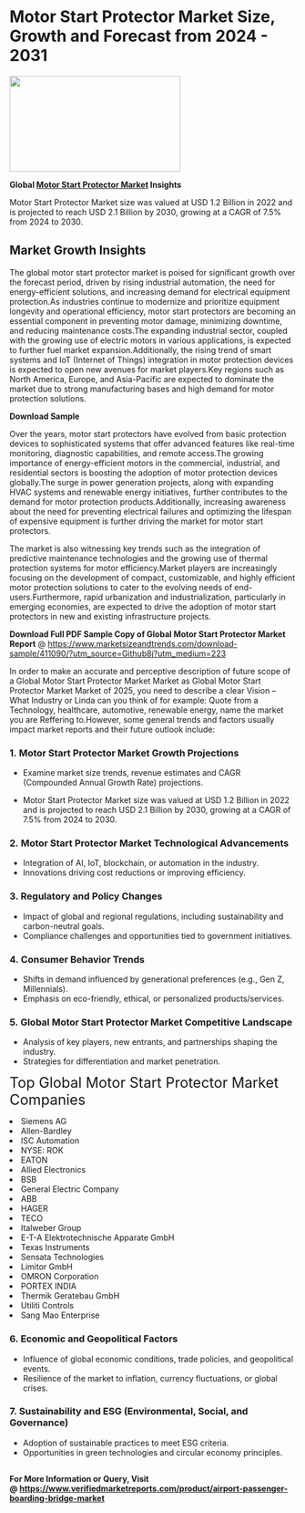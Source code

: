 <H1>Motor Start Protector Market Size, Growth and Forecast from 2024 - 2031</H1><img class="aligncenter size-medium wp-image-584254" src="https://thirdeyenews.in/wp-content/uploads/2024/09/Global-Market-Research-300x168.jpeg" alt="" width="300" height="168" /><p><strong>Global&nbsp;<a href="https://www.marketsizeandtrends.com/download-sample/411090/?utm_source=Github8j?utm_medium=223">Motor Start Protector Market</a> Insights</strong></p><p>Motor Start Protector Market size was valued at USD 1.2 Billion in 2022 and is projected to reach USD 2.1 Billion by 2030, growing at a CAGR of 7.5% from 2024 to 2030.</p><p><h2>Market Growth Insights</h2> <p>The global motor start protector market is poised for significant growth over the forecast period, driven by rising industrial automation, the need for energy-efficient solutions, and increasing demand for electrical equipment protection.As industries continue to modernize and prioritize equipment longevity and operational efficiency, motor start protectors are becoming an essential component in preventing motor damage, minimizing downtime, and reducing maintenance costs.The expanding industrial sector, coupled with the growing use of electric motors in various applications, is expected to further fuel market expansion.Additionally, the rising trend of smart systems and IoT (Internet of Things) integration in motor protection devices is expected to open new avenues for market players.Key regions such as North America, Europe, and Asia-Pacific are expected to dominate the market due to strong manufacturing bases and high demand for motor protection solutions.</p> <p><strong>Download Sample</strong></p> <p>Over the years, motor start protectors have evolved from basic protection devices to sophisticated systems that offer advanced features like real-time monitoring, diagnostic capabilities, and remote access.The growing importance of energy-efficient motors in the commercial, industrial, and residential sectors is boosting the adoption of motor protection devices globally.The surge in power generation projects, along with expanding HVAC systems and renewable energy initiatives, further contributes to the demand for motor protection products.Additionally, increasing awareness about the need for preventing electrical failures and optimizing the lifespan of expensive equipment is further driving the market for motor start protectors.</p> <p>The market is also witnessing key trends such as the integration of predictive maintenance technologies and the growing use of thermal protection systems for motor efficiency.Market players are increasingly focusing on the development of compact, customizable, and highly efficient motor protection solutions to cater to the evolving needs of end-users.Furthermore, rapid urbanization and industrialization, particularly in emerging economies, are expected to drive the adoption of motor start protectors in new and existing infrastructure projects.</p> <p><span class=""><strong>Download Full PDF Sample Copy of Global Motor Start Protector Market Report</strong> @ <a href="https://www.marketsizeandtrends.com/download-sample/411090/?utm_source=Github8j?utm_medium=223" target="_blank">https://www.marketsizeandtrends.com/download-sample/411090/?utm_source=Github8j?utm_medium=223</a></span></p><p>In order to make an accurate and perceptive description of future scope of a Global&nbsp;Motor Start Protector Market Market as Global&nbsp;Motor Start Protector Market Market of 2025, you need to describe a clear Vision &ndash; What Industry or Linda can you think of for example: Quote from a Technology, healthcare, automotive, renewable energy, name the market you are Reffering to.However, some general trends and factors usually impact market reports and their future outlook include:</p><h3>1.&nbsp;<strong>Motor Start Protector Market Growth Projections</strong></h3><ul><li>Examine market size trends, revenue estimates and CAGR (Compounded Annual Growth Rate) projections.</li><li><p>Motor Start Protector Market size was valued at USD 1.2 Billion in 2022 and is projected to reach USD 2.1 Billion by 2030, growing at a CAGR of 7.5% from 2024 to 2030.</p></li></ul><h3>2.&nbsp;<strong>Motor Start Protector Market Technological Advancements</strong></h3><ul><li>Integration of AI, IoT, blockchain, or automation in the industry.</li><li>Innovations driving cost reductions or improving efficiency.</li></ul><h3>3.&nbsp;<strong>Regulatory and Policy Changes</strong></h3><ul><li>Impact of global and regional regulations, including sustainability and carbon-neutral goals.</li><li>Compliance challenges and opportunities tied to government initiatives.</li></ul><h3>4.&nbsp;<strong>Consumer Behavior Trends</strong></h3><ul><li>Shifts in demand influenced by generational preferences (e.g., Gen Z, Millennials).</li><li>Emphasis on eco-friendly, ethical, or personalized products/services.</li></ul><h3>5.&nbsp;<strong>Global Motor Start Protector Market Competitive Landscape</strong></h3><ul><li>Analysis of key players, new entrants, and partnerships shaping the industry.</li><li>Strategies for differentiation and market penetration.</li></ul><p data-pm-slice="1 1 []"><span style="color: inherit; font-family: inherit; font-size: 25px;">Top Global Motor Start Protector Market Companies</span></p><div class="" data-test-id=""><p><li>Siemens AG</li><li> Allen-Bardley</li><li> ISC Automation</li><li> NYSE: ROK</li><li> EATON</li><li> Allied Electronics</li><li> BSB</li><li> General Electric Company</li><li> ABB</li><li> HAGER</li><li> TECO</li><li> Italweber Group</li><li> E-T-A Elektrotechnische Apparate GmbH</li><li> Texas Instruments</li><li> Sensata Technologies</li><li> Limitor GmbH</li><li> OMRON Corporation</li><li> PORTEX INDIA</li><li> Thermik Geratebau GmbH</li><li> Utiliti Controls</li><li> Sang Mao Enterprise</li></p></div><h3>6.&nbsp;<strong>Economic and Geopolitical Factors</strong></h3><ul><li>Influence of global economic conditions, trade policies, and geopolitical events.</li><li>Resilience of the market to inflation, currency fluctuations, or global crises.</li></ul><h3>7.&nbsp;<strong>Sustainability and ESG (Environmental, Social, and Governance)</strong></h3><ul><li>Adoption of sustainable practices to meet ESG criteria.</li><li>Opportunities in green technologies and circular economy principles.</li></ul><h2><strong style="font-size: 14px;">For More Information or Query, Visit @&nbsp;</strong><a style="background-color: #ffffff; font-size: 14px;" href="https://www.marketsizeandtrends.com/report/motor-start-protector-market/" target="_blank">https://www.verifiedmarketreports.com/product/airport-passenger-boarding-bridge-market</a></h2>